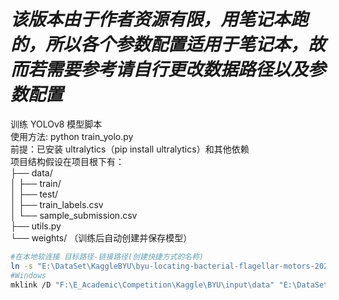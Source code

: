 # *该版本由于作者资源有限，用笔记本跑的，所以各个参数配置适用于笔记本，故而若需要参考请自行更改数据路径以及参数配置*   

训练 YOLOv8 模型脚本   
使用方法: python train_yolo.py   
前提：已安装 ultralytics（pip install ultralytics）和其他依赖  
项目结构假设在项目根下有：    
  ├── data/  
  │   ├── train/  
  │   ├── test/  
  │   ├── train_labels.csv  
  │   └── sample_submission.csv  
  ├── utils.py  
  └── weights/      （训练后自动创建并保存模型）    
```bash  
#在本地软连接 目标路径-链接路径(创建快捷方式的名称)  
ln -s "E:\DataSet\KaggleBYU\byu-locating-bacterial-flagellar-motors-2025" ./input/data  
#Windows  
mklink /D "F:\E_Academic\Competition\Kaggle\BYU\input\data" "E:\DataSet\KaggleBYU\byu-locating-bacterial-flagellar-motors-2025" 
```  
